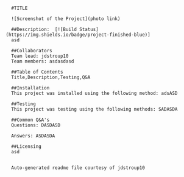 
    
  
      

      #TITLE

      ![Screenshot of the Project](photo link)
  
      ##Description:  [![Build Status](https://img.shields.io/badge/project-finished-blue)]
      asd
  
      ##Collaborators
      Team lead: jdstroup10
      Team members: asdasdasd

      ##Table of Contents
      Title,Description,Testing,Q&A

      ##Installation
      This project was installed using the following method: adsASD

      ##Testing
      This project was testing using the following methods: SADASDA

      ##Common Q&A's
      Questions: DASDASD

      Answers: ASDASDA

      ##Licensing
      asd


      Auto-generated readme file courtesy of jdstroup10
    
